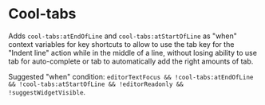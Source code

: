# Cool-tabs

Adds `cool-tabs:atEndOfLine` and `cool-tabs:atStartOfLine` as "when" context variables for key shortcuts to allow to use the tab key for the "Indent line" action while in the middle of a line, without losing ability to use tab for auto-complete or tab to automatically add the right amounts of tab.

Suggested "when" condition: `editorTextFocus && !cool-tabs:atEndOfLine && !cool-tabs:atStartOfLine && !editorReadonly && !suggestWidgetVisible`.
